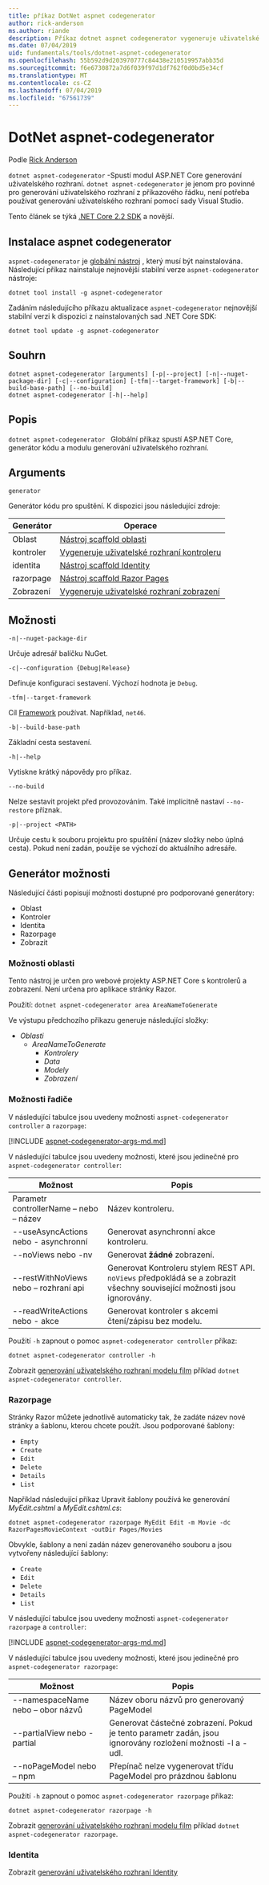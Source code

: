 ```yaml
---
title: příkaz DotNet aspnet codegenerator
author: rick-anderson
ms.author: riande
description: Příkaz dotnet aspnet codegenerator vygeneruje uživatelské rozhraní projekty ASP.NET Core
ms.date: 07/04/2019
uid: fundamentals/tools/dotnet-aspnet-codegenerator
ms.openlocfilehash: 55b592d9d203970777c84438e210519957abb35d
ms.sourcegitcommit: f6e6730872a7d6f039f97d1df762f0d0bd5e34cf
ms.translationtype: MT
ms.contentlocale: cs-CZ
ms.lasthandoff: 07/04/2019
ms.locfileid: "67561739"
---
```

# <a name="dotnet-aspnet-codegenerator"></a>DotNet aspnet-codegenerator

Podle [Rick Anderson](https://twitter.com/RickAndMSFT)

`dotnet aspnet-codegenerator` -Spustí modul ASP.NET Core generování uživatelského rozhraní. `dotnet aspnet-codegenerator` je jenom pro povinné pro generování uživatelského rozhraní z příkazového řádku, není potřeba používat generování uživatelského rozhraní pomocí sady Visual Studio.

Tento článek se týká [.NET Core 2.2 SDK](https://dotnet.microsoft.com/download/dotnet-core/2.2) a novější.

## <a name="installing-aspnet-codegenerator"></a>Instalace aspnet codegenerator

`aspnet-codegenerator` je [globální nástroj](/dotnet/core/tools/global-tools) , který musí být nainstalována. Následující příkaz nainstaluje nejnovější stabilní verze `aspnet-codegenerator` nástroje:

```console
dotnet tool install -g aspnet-codegenerator
```

Zadáním následujícího příkazu aktualizace `aspnet-codegenerator` nejnovější stabilní verzi k dispozici z nainstalovaných sad .NET Core SDK:

```console
dotnet tool update -g aspnet-codegenerator
```

## <a name="synopsis"></a>Souhrn

```
dotnet aspnet-codegenerator [arguments] [-p|--project] [-n|--nuget-package-dir] [-c|--configuration] [-tfm|--target-framework] [-b|--build-base-path] [--no-build] 
dotnet aspnet-codegenerator [-h|--help]
```

## <a name="description"></a>Popis

`dotnet aspnet-codegenerator ` Globální příkaz spustí ASP.NET Core, generátor kódu a modulu generování uživatelského rozhraní.

## <a name="arguments"></a>Arguments

`generator`

Generátor kódu pro spuštění. K dispozici jsou následující zdroje:

| Generátor | Operace |
| ----------------- | ------------ | 
| Oblast      | [Nástroj scaffold oblasti](/aspnet/core/mvc/controllers/areas) |
  kontroler| [Vygeneruje uživatelské rozhraní kontroleru](/aspnet/core/tutorials/first-mvc-app/adding-model) |
  identita  | [Nástroj scaffold Identity](/aspnet/core/security/authentication/scaffold-identity) |
  razorpage | [Nástroj scaffold Razor Pages](/aspnet/core/tutorials/razor-pages/model) |
  Zobrazení      | [Vygeneruje uživatelské rozhraní zobrazení](/aspnet/core/mvc/views/overview) |

## <a name="options"></a>Možnosti

`-n|--nuget-package-dir`

Určuje adresář balíčku NuGet.

`-c|--configuration {Debug|Release}`

Definuje konfiguraci sestavení. Výchozí hodnota je `Debug`.

`-tfm|--target-framework`

Cíl [Framework](/dotnet/standard/frameworks) používat. Například, `net46`.

`-b|--build-base-path`

Základní cesta sestavení.

`-h|--help`

Vytiskne krátký nápovědy pro příkaz.

`--no-build`

Nelze sestavit projekt před provozováním. Také implicitně nastaví `--no-restore` příznak.

`-p|--project <PATH>`

Určuje cestu k souboru projektu pro spuštění (název složky nebo úplná cesta). Pokud není zadán, použije se výchozí do aktuálního adresáře.

## <a name="generator-options"></a>Generátor možnosti

Následující části popisují možnosti dostupné pro podporované generátory:

* Oblast
* Kontroler
* Identita  
* Razorpage
* Zobrazit

<a name="area"></a>

### <a name="area-options"></a>Možnosti oblasti

Tento nástroj je určen pro webové projekty ASP.NET Core s kontrolerů a zobrazení. Není určena pro aplikace stránky Razor.

Použití: `dotnet aspnet-codegenerator area AreaNameToGenerate`

Ve výstupu předchozího příkazu generuje následující složky:

* *Oblasti*
  * *AreaNameToGenerate*
    * *Kontrolery*
    * *Data*
    * *Modely*
    * *Zobrazení*

<a name="ctl"></a>

### <a name="controller-options"></a>Možnosti řadiče

V následující tabulce jsou uvedeny možnosti `aspnet-codegenerator` `controller` a `razorpage`:

[!INCLUDE [aspnet-codegenerator-args-md.md](~/includes/aspnet-codegenerator-args-md.md)]

V následující tabulce jsou uvedeny možnosti, které jsou jedinečné pro `aspnet-codegenerator controller`:

| Možnost               | Popis|
| ----------------- | ------------ |
| Parametr controllerName – nebo – název | Název kontroleru. |
| --useAsyncActions nebo - asynchronní | Generovat asynchronní akce kontroleru. |
| --noViews nebo -nv | Generovat **žádné** zobrazení. |
| --restWithNoViews nebo – rozhraní api  | Generovat Kontroleru stylem REST API. `noViews` předpokládá se a zobrazit všechny související možnosti jsou ignorovány. |
| --readWriteActions nebo - akce | Generovat kontroler s akcemi čtení/zápisu bez modelu. |

Použití `-h` zapnout o pomoc `aspnet-codegenerator controller` příkaz:

```console
dotnet aspnet-codegenerator controller -h
```

Zobrazit [generování uživatelského rozhraní modelu film](/aspnet/core/tutorials/razor-pages/model) příklad `dotnet aspnet-codegenerator controller`.

### <a name="razorpage"></a>Razorpage

<a name="rp"></a>

Stránky Razor můžete jednotlivě automaticky tak, že zadáte název nové stránky a šablonu, kterou chcete použít. Jsou podporované šablony:

* `Empty`
* `Create`
* `Edit`
* `Delete`
* `Details`
* `List`

Například následující příkaz Upravit šablony používá ke generování *MyEdit.cshtml* a *MyEdit.cshtml.cs*:

```console
dotnet aspnet-codegenerator razorpage MyEdit Edit -m Movie -dc RazorPagesMovieContext -outDir Pages/Movies
```

Obvykle, šablony a není zadán název generovaného souboru a jsou vytvořeny následující šablony:

* `Create`
* `Edit`
* `Delete`
* `Details`
* `List`

V následující tabulce jsou uvedeny možnosti `aspnet-codegenerator` `razorpage` a `controller`:

[!INCLUDE [aspnet-codegenerator-args-md.md](~/includes/aspnet-codegenerator-args-md.md)]

V následující tabulce jsou uvedeny možnosti, které jsou jedinečné pro `aspnet-codegenerator razorpage`:

| Možnost               | Popis|
| ----------------- | ------------ |
|   --namespaceName nebo – obor názvů | Název oboru názvů pro generovaný PageModel |
| --partialView nebo - partial | Generovat částečné zobrazení. Pokud je tento parametr zadán, jsou ignorovány rozložení možnosti -l a - udl. |
| --noPageModel nebo – npm | Přepínač nelze vygenerovat třídu PageModel pro prázdnou šablonu |

Použití `-h` zapnout o pomoc `aspnet-codegenerator razorpage` příkaz:

```console
dotnet aspnet-codegenerator razorpage -h
```

Zobrazit [generování uživatelského rozhraní modelu film](/aspnet/core/tutorials/razor-pages/model) příklad `dotnet aspnet-codegenerator razorpage`.

### <a name="identity"></a>Identita

Zobrazit [generování uživatelského rozhraní Identity](/aspnet/core/security/authentication/scaffold-identity)